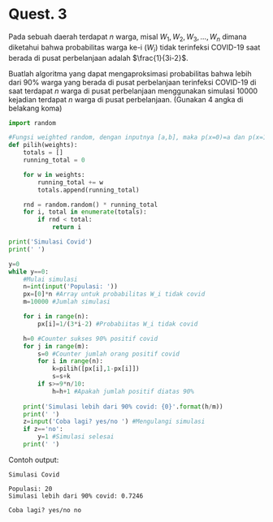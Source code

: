 # Quest. 3 #
Pada sebuah daerah terdapat $n$ warga, misal
$W_{1}, W_{2}, W_{3}, ..., W_{n}$
dimana diketahui bahwa probabilitas warga ke-i $(W_{i})$ tidak terinfeksi COVID-19 saat berada di pusat perbelanjaan adalah
$\frac{1}{3i-2}$.

Buatlah algoritma yang dapat mengaproksimasi probabilitas bahwa lebih dari 90% warga yang berada di pusat perbelanjaan terinfeksi COVID-19 di saat terdapat $n$ warga di pusat perbelanjaan menggunakan simulasi 10000 kejadian terdapat $n$ warga di pusat perbelanjaan. (Gunakan 4 angka di belakang koma)

``` python
import random

#Fungsi weighted random, dengan inputnya [a,b], maka p(x=0)=a dan p(x=1)=b
def pilih(weights):
    totals = []
    running_total = 0

    for w in weights:
        running_total += w
        totals.append(running_total)

    rnd = random.random() * running_total
    for i, total in enumerate(totals):
        if rnd < total:
        	return i

print('Simulasi Covid')
print(' ')

y=0
while y==0:
	#Mulai simulasi
	n=int(input('Populasi: '))
	px=[0]*n #Array untuk probabilitas W_i tidak covid
	m=10000 #Jumlah simulasi

	for i in range(n):
		px[i]=1/(3*i-2) #Probabiitas W_i tidak covid

	h=0 #Counter sukses 90% positif covid
	for j in range(m):
		s=0 #Counter jumlah orang positif covid
		for i in range(n):
			k=pilih([px[i],1-px[i]])
			s=s+k
		if s>=9*n/10:
			h=h+1 #Apakah jumlah positif diatas 90%
		
	print('Simulasi lebih dari 90% covid: {0}'.format(h/m))
	print(' ')
	z=input('Coba lagi? yes/no ') #Mengulangi simulasi
	if z=='no':
		y=1 #Simulasi selesai
	print(' ')
  ```
  
Contoh output:
```
Simulasi Covid
 
Populasi: 20
Simulasi lebih dari 90% covid: 0.7246
 
Coba lagi? yes/no no  
```
